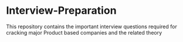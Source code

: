 # Interview-Preparation
This repository contains the important interview questions required for cracking major Product based companies and the related theory
